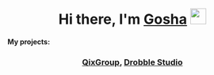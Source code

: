 <h1 align="center">Hi there, I'm <a href="https:/t.me/goshabio" target="_blank">Gosha</a> 
<img src="https://github.com/blackcater/blackcater/raw/main/images/Hi.gif" height="32"/></h1>
<h4><b>My projects:</b><h3 align="center"><a href="https://qixgroup.ru">QixGroup</a>, <a href="https://drobble.studio">Drobble Studio</a></h3>
